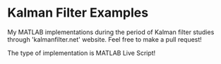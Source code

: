 # Kalman Filter Examples
My MATLAB implementations during the period of Kalman filter studies through 'kalmanfilter.net' website.
Feel free to make a pull request!

The type of implementation is MATLAB Live Script!

